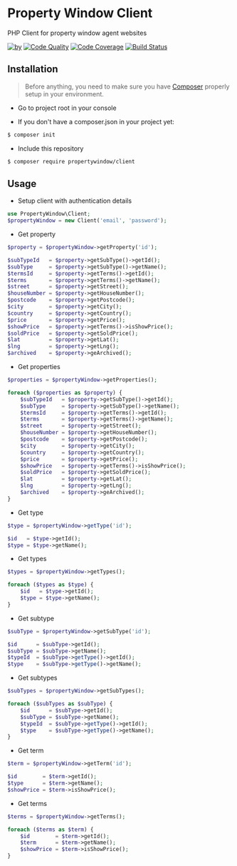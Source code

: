 Property Window Client 
========================

PHP Client for property window agent websites 

[![by](https://img.shields.io/badge/by-%40marcgeurts-blue.svg?style=flat-square)](https://github.com/marcgeurts) [![Code Quality](https://img.shields.io/scrutinizer/g/propertywindow/client.svg?style=flat-square)](https://scrutinizer-ci.com/g/propertywindow/client/?branch=master) [![Code Coverage](https://img.shields.io/scrutinizer/coverage/g/propertywindow/client.svg?style=flat-square)](https://scrutinizer-ci.com/g/propertywindow/client/?branch=master) [![Build Status](https://img.shields.io/scrutinizer/build/g/propertywindow/client.svg?style=flat-square)](https://scrutinizer-ci.com/g/propertywindow/client/build-status/master)

## Installation

> Before anything, you need to make sure you have [Composer](https://getcomposer.org) properly setup in your environment.

* Go to project root in your console

* If you don't have a composer.json in your project yet:
```bash
$ composer init
```

* Include this repository
```bash
$ composer require propertywindow/client
```

## Usage

* Setup client with authentication details

```php
use PropertyWindow\Client;
$propertyWindow = new Client('email', 'password');
```

* Get property
```php
$property = $propertyWindow->getProperty('id');

$subTypeId   = $property->getSubType()->getId();
$subType     = $property->getSubType()->getName();
$termsId     = $property->getTerms()->getId();
$terms       = $property->getTerms()->getName();
$street      = $property->getStreet();
$houseNumber = $property->getHouseNumber();
$postcode    = $property->getPostcode();
$city        = $property->getCity();
$country     = $property->getCountry();
$price       = $property->getPrice();
$showPrice   = $property->getTerms()->isShowPrice();
$soldPrice   = $property->getSoldPrice();
$lat         = $property->getLat();
$lng         = $property->getLng();
$archived    = $property->geArchived();
```

* Get properties
```php
$properties = $propertyWindow->getProperties();

foreach ($properties as $property) {
    $subTypeId   = $property->getSubType()->getId();
    $subType     = $property->getSubType()->getName();
    $termsId     = $property->getTerms()->getId();
    $terms       = $property->getTerms()->getName();
    $street      = $property->getStreet();
    $houseNumber = $property->getHouseNumber();
    $postcode    = $property->getPostcode();
    $city        = $property->getCity();
    $country     = $property->getCountry();
    $price       = $property->getPrice();
    $showPrice   = $property->getTerms()->isShowPrice();
    $soldPrice   = $property->getSoldPrice();
    $lat         = $property->getLat();
    $lng         = $property->getLng();
    $archived    = $property->geArchived();
}
```
* Get type
```php
$type = $propertyWindow->getType('id');

$id   = $type->getId();
$type = $type->getName();
```

* Get types
```php
$types = $propertyWindow->getTypes();

foreach ($types as $type) {
    $id   = $type->getId();
    $type = $type->getName();
}
```

* Get subtype
```php
$subType = $propertyWindow->getSubType('id');

$id      = $subType->getId();
$subType = $subType->getName();
$typeId  = $subType->getType()->getId();
$type    = $subType->getType()->getName();
```

* Get subtypes
```php
$subTypes = $propertyWindow->getSubTypes();

foreach ($subTypes as $subType) {
    $id      = $subType->getId();
    $subType = $subType->getName();
    $typeId  = $subType->getType()->getId();
    $type    = $subType->getType()->getName();
}
```
* Get term
```php
$term = $propertyWindow->getTerm('id');

$id        = $term->getId();
$type      = $term->getName();
$showPrice = $term->isShowPrice();
```

* Get terms
```php
$terms = $propertyWindow->getTerms();

foreach ($terms as $term) {
    $id        = $term->getId();
    $term      = $term->getName();
    $showPrice = $term->isShowPrice();
}
```